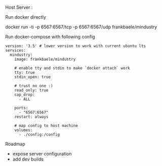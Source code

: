 Host Server :

Run docker directly

docker run -ti -p 6567:6567/tcp -p 6567:6567/udp frankbaele/mindustry

Run docker-compose with following config

```
version: '3.5' # lower version to work with current ubuntu lts
services:
  mindustry:
    image: frankbaele/mindustry
    
    # enable tty and stdin to make `docker attach` work
    tty: true
    stdin_open: true

    # trust no one :)
    read_only: true
    cap_drop:
      - ALL

    ports:
      - "6567:6567"
    restart: always

    # map config to host machine
    volumes:
      - ./config:/config
```

Roadmap
- expose server configuration
- add dev builds

